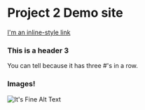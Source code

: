 # Project 2 Demo site
[I'm an inline-style link](https://www.google.com)

### This is a header 3
You can tell because it has three \#'s in a row.

### Images!

![It's Fine Alt Text](itsfine.gif)
